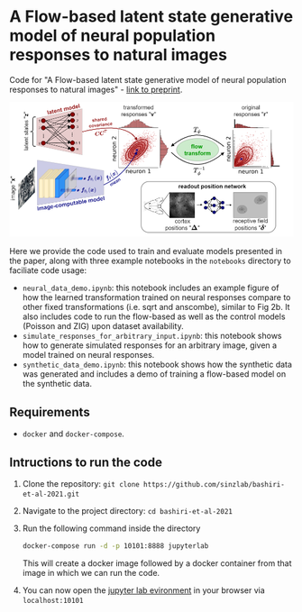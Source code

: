 # A Flow-based latent state generative model of neural population responses to natural images
Code for "A Flow-based latent state generative model of neural population responses to natural images" - [link to preprint](https://www.biorxiv.org/content/10.1101/2021.09.09.459570v1).

<p align="center">
  <img src="figures/Fig1.png" />
</p>

Here we provide the code used to train and evaluate models presented in the paper, along with three example notebooks in the `notebooks` directory to faciliate code usage:
- `neural_data_demo.ipynb`: this notebook includes an example figure of how the learned transformation trained on neural responses compare to other fixed transformations (i.e. sqrt and anscombe), similar to Fig 2b. It also includes code to run the flow-based as well as the control models (Poisson and ZIG) upon dataset availability.
- `simulate_responses_for_arbitrary_input.ipynb`: this notebook shows how to generate simulated responses for an arbitrary image, given a model trained on neural responses.
- `synthetic_data_demo.ipynb`: this notebook shows how the synthetic data was generated and includes a demo of training a flow-based model on the synthetic data.

## Requirements
- `docker` and `docker-compose`.

## Intructions to run the code

1. Clone the repository: `git clone https://github.com/sinzlab/bashiri-et-al-2021.git`
2. Navigate to the project directory: `cd bashiri-et-al-2021`
3. Run the following command inside the directory

    ```bash
    docker-compose run -d -p 10101:8888 jupyterlab
    ```
    This will create a docker image followed by a docker container from that image in which we can run the code. 

3. You can now open the [jupyter lab evironment](https://jupyterlab.readthedocs.io/en/stable/#) in your browser via `localhost:10101`
